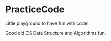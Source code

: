 # PracticeCode
Little playground to have fun with code!

Good old CS Data Structure and Algorithms fun.
